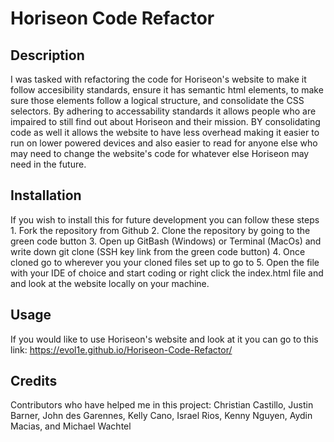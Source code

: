 # Horiseon Code Refactor

## Description
  I was tasked with refactoring the code for Horiseon's website to make it follow accesibility standards, ensure it has semantic html elements, to make sure those elements follow a logical structure, and consolidate the CSS selectors. By adhering to accessability standards it allows people who are impaired to still find out about Horiseon and their mission. BY consolidating code as well it allows the website to have less overhead making it easier to run on lower powered devices and also easier to read for anyone else who may need to change the website's code for whatever else Horiseon may need in the future. 

## Installation
  If you wish to install this for future development you can follow these steps
    1. Fork the repository from Github
    2. Clone the repository by going to the green code button
    3. Open up GitBash (Windows) or Terminal (MacOs) and write down git clone (SSH key link from the green code button)
    4. Once cloned go to wherever you your cloned files set up to go to
    5. Open the file with your IDE of choice and start coding or right click the index.html file and and look at the website locally on your machine.

## Usage
  If you would like to use Horiseon's website and look at it you can go to this link:
  https://evol1e.github.io/Horiseon-Code-Refactor/

## Credits
  Contributors who have helped me in this project:
  Christian Castillo, Justin Barner, John des Garennes, Kelly Cano, Israel Rios, Kenny Nguyen, Aydin Macias, and Michael Wachtel